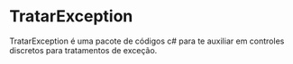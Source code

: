 # TratarException

TratarException é uma pacote de códigos c# para te auxiliar em controles discretos para tratamentos de exceção.
